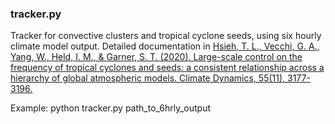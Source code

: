 ### tracker.py

Tracker for convective clusters and tropical cyclone seeds, using six hourly climate model output. Detailed documentation in [Hsieh, T. L., Vecchi, G. A., Yang, W., Held, I. M., & Garner, S. T. (2020). Large-scale control on the frequency of tropical cyclones and seeds: a consistent relationship across a hierarchy of global atmospheric models. Climate Dynamics, 55(11), 3177-3196.](https://link.springer.com/article/10.1007/s00382-020-05446-5)

Example: 
python tracker.py path_to_6hrly_output
